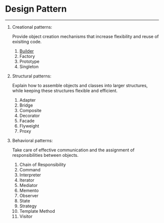 # Design Pattern

---

1. Creational patterns:

    Provide object creation mechanisms that increase flexibility and reuse of exisiting code.

    1. [Builder](./creational/builder/)
    1. Factory
    1. Prototype
    1. Singleton

1. Structural patterns:

    Explain how to assemble objects and classes into larger structures, while keeping these structures flexible and efficient.

    1. Adapter
    1. Bridge
    1. Composite
    1. Decorator
    1. Facade
    1. Flyweight
    1. Proxy

1. Behavioral patterns:

    Take care of effective communication and the assignment of responsibilities between objects.

    1. Chain of Responsibility
    1. Command
    1. Interpreter
    1. Iterator
    1. Mediator
    1. Memento
    1. Observer
    1. State
    1. Strategy
    1. Template Method
    1. Visitor
